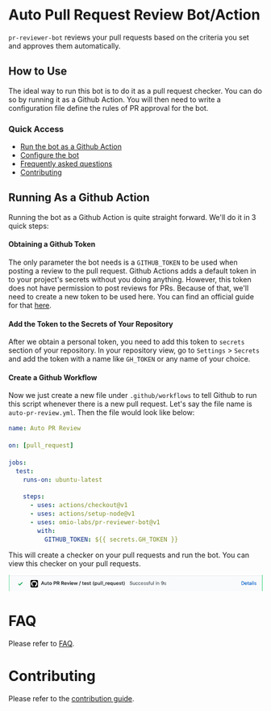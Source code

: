 # Auto Pull Request Review Bot/Action

`pr-reviewer-bot` reviews your pull requests based on the criteria you set and approves them automatically.

## How to Use

The ideal way to run this bot is to do it as a pull request checker. You can do so by running it as a Github Action. You will then need to write a configuration file define the rules of PR approval for the bot.

### Quick Access

- [Run the bot as a Github Action](#user-content-running)
- [Configure the bot](docs/configuration.md)
- [Frequently asked questions](docs/faq)
- [Contributing](CONTRIBUTING.md)

## Running As a Github Action

Running the bot as a Github Action is quite straight forward. We'll do it in 3 quick steps:

#### Obtaining a Github Token

The only parameter the bot needs is a `GITHUB_TOKEN` to be used when posting a review to the pull request. Github Actions adds a default token in to your project's secrets without you doing anything. However, this token does not have permission to post reviews for PRs. Because of that, we'll need to create a new token to be used here. You can find an official guide for that [here](https://help.github.com/en/github/authenticating-to-github/creating-a-personal-access-token-for-the-command-line).

#### Add the Token to the Secrets of Your Repository

After we obtain a personal token, you need to add this token to `secrets` section of your repository. In your repository view, go to `Settings` > `Secrets` and add the token with a name like `GH_TOKEN` or any name of your choice.

#### Create a Github Workflow

Now we just create a new file under `.github/workflows` to tell Github to run this script whenever there is a new pull request. Let's say the file name is `auto-pr-review.yml`. Then the file would look like below:

```yml
name: Auto PR Review

on: [pull_request]

jobs:
  test:
    runs-on: ubuntu-latest

    steps:
      - uses: actions/checkout@v1
      - uses: actions/setup-node@v1
      - uses: omio-labs/pr-reviewer-bot@v1
        with:
          GITHUB_TOKEN: ${{ secrets.GH_TOKEN }}
```

This will create a checker on your pull requests and run the bot. You can view this checker on your pull requests.

![auto-pr-review-checker](/docs/img/auto-pr-review-action.png)

# FAQ

Please refer to [FAQ](docs/faq.md).

# Contributing

Please refer to the [contribution guide](CONTRIBUTING.md).
